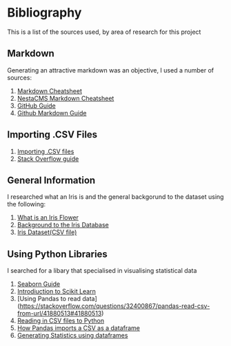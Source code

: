 # Bibliography
This is a list of the sources used, by area of research for this project
## Markdown
Generating an attractive markdown was an objective, I used a number of sources:
1. [Markdown Cheatsheet](https://github.com/tchapi/markdown-cheatsheet/blob/master/README.md)
2. [NestaCMS Markdown Cheatsheet](http://nestacms.com/docs/creating-content/markdown-cheat-sheet)
3. [GitHub Guide](https://guides.github.com/pdfs/markdown-cheatsheet-online.pdf)
4. [Github Markdown Guide](https://github.com/adam-p/markdown-here/wiki/Markdown-Cheatsheet#links)

## Importing .CSV Files
1. [Importing .CSV files](https://courses.cs.washington.edu/courses/cse140/13wi/csv-parsing.html)
2. [Stack Overflow guide](https://stackoverflow.com/questions/16283799/how-to-read-a-csv-file-from-a-url-with-python)

## General Information
I researched what an Iris is and the general backgorund to the dataset using the following:
1. [What is an Iris Flower](https://en.wikipedia.org/wiki/Iris_(plant))
2. [Background to the Iris Database](https://www.kaggle.com/arshid/iris-flower-dataset)
3. [Iris Dataset(CSV file)](https://raw.githubusercontent.com/uiuc-cse/data-fa14/gh-pages/data/iris.csv) 

## Using Python Libraries
I searched for a libary that specialised in visualising statistical data
1. [Seaborn Guide](https://seaborn.pydata.org/introduction.html)
2. [Introdiuction to Scikit Learn](https://www.youtube.com/watch?v=Zd5dfooZWG4)
3. [Using Pandas to read data] (https://stackoverflow.com/questions/32400867/pandas-read-csv-from-url/41880513#41880513)
4. [Reading in CSV files to Python](https://www.youtube.com/watch?v=BpgbECVTryk)
5. [How Pandas imports a CSV as a dataframe](https://www.datacamp.com/community/tutorials/pandas-read-csv)
6. [Generating Statistics using dataframes](https://stackoverflow.com/questions/31037298/pandas-get-column-average-mean)
